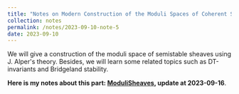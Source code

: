 ```yaml
---
title: "Notes on Modern Construction of the Moduli Spaces of Coherent Sheaves and Its related topics"
collection: notes
permalink: /notes/2023-09-10-note-5
date: 2023-09-10
---
```

We will give a construction of the moduli space of semistable sheaves using J. Alper's theory. Besides, we will learn some related topics such as DT-invariants and Bridgeland stability.

**Here is my notes about this part: [ModuliSheaves](https://dvlxlwz.github.io/files/ModuliSheaves.pdf), update at 2023-09-16**.
